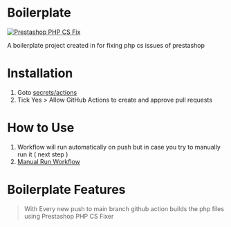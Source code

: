 # Boilerplate
[![Prestashop PHP CS Fix](https://github.com/codeeshop-oc/prestashop-php-cs-biolerplate/actions/workflows/php-prestashop-cs-fix.yml/badge.svg?branch=main&event=push)](https://github.com/codeeshop-oc/prestashop-php-cs-biolerplate/actions/workflows/php-prestashop-cs-fix.yml)

A boilerplate project created in for fixing php cs issues of prestashop

# Installation
1. Goto [secrets/actions](../../settings/actions)
2. Tick Yes > Allow GitHub Actions to create and approve pull requests

# How to Use
1. Workflow will run automatically on push but in case you try to manually run it ( next step )
2. [Manual Run Workflow](../../actions/workflows/php-prestashop-cs-fix.yml)

# Boilerplate Features
 > With Every new push to main branch github action builds the php files using Prestashop PHP CS Fixer 

